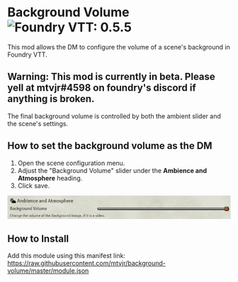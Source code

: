 # Background Volume ![Foundry VTT: 0.5.5](https://img.shields.io/badge/Foundry%20VTT-0.5.5-green?style=plastic)
This mod allows the DM to configure the volume of a scene's background in Foundry VTT.

## Warning: This mod is currently in beta. Please yell at mtvjr#4598 on foundry's discord if anything is broken.

The final background volume is controlled by both the ambient slider and the scene's settings.

## How to set the background volume as the DM

1. Open the scene configuration menu.
2. Adjust the "Background Volume" slider under the **Ambience and Atmosphere** heading.
3. Click save.

![Visual Aid](images/slider.png)

## How to Install

Add this module using this manifest link: https://raw.githubusercontent.com/mtvjr/background-volume/master/module.json
